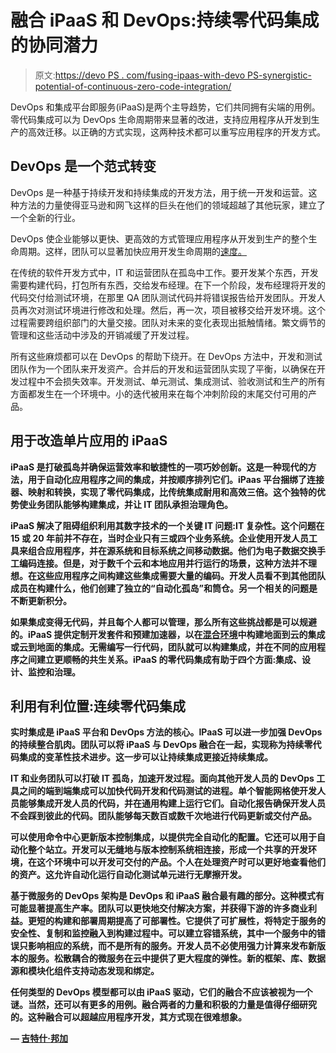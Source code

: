 # 融合 iPaaS 和 DevOps:持续零代码集成的协同潜力

> 原文:[https://devo PS . com/fusing-ipaas-with-devo PS-synergistic-potential-of-continuous-zero-code-integration/](https://devops.com/fusing-ipaas-with-devops-synergistic-potential-of-continuous-zero-code-integration/)

DevOps 和集成平台即服务(iPaaS)是两个主导趋势，它们共同拥有尖端的用例。零代码集成可以为 DevOps 生命周期带来显著的改进，支持应用程序从开发到生产的高效迁移。以正确的方式实现，这两种技术都可以重写应用程序的开发方式。

## **DevOps 是一个范式转变**

DevOps 是一种基于持续开发和持续集成的开发方法，用于统一开发和运营。这种方法的力量使得亚马逊和网飞这样的巨头在他们的领域超越了其他玩家，建立了一个全新的行业。

DevOps 使企业能够以更快、更高效的方式管理应用程序从开发到生产的整个生命周期。这样，团队可以显著加快应用开发生命周期的[速度。](https://devops.com/understanding-app-development-life-cycle/)

在传统的软件开发方式中，IT 和运营团队在孤岛中工作。要开发某个东西，开发需要构建代码，打包所有东西，交给发布经理。在下一个阶段，发布经理将开发的代码交付给测试环境，在那里 QA 团队测试代码并将错误报告给开发团队。开发人员再次对测试环境进行修改和处理。然后，再一次，项目被移交给开发环境。这个过程需要跨组织部门的大量交接。团队对未来的变化表现出抵触情绪。繁文缛节的管理和这些活动中涉及的开销减缓了开发过程。

所有这些麻烦都可以在 DevOps 的帮助下绕开。在 DevOps 方法中，开发和测试团队作为一个团队来开发资产。合并后的开发和运营团队实现了平衡，以确保在开发过程中不会损失效率。开发测试、单元测试、集成测试、验收测试和生产的所有方面都发生在一个环境中。小的迭代被用来在每个冲刺阶段的末尾交付可用的产品。

## **用于改造单片应用的 iPaaS**

**iPaaS 是打破孤岛并确保运营效率和敏捷性的一项巧妙创新。这是一种现代的方法，用于自动化应用程序之间的集成，并按顺序排列它们。iPaas 平台捆绑了连接器、映射和转换，实现了零代码集成，比传统集成耐用和高效三倍。这个独特的优势使业务团队能够构建集成，并让 IT 团队承担治理角色。**

**iPaaS 解决了阻碍组织利用其数字技术的一个关键 IT 问题:IT 复杂性。这个问题在 15 或 20 年前并不存在，当时企业只有三或四个业务系统。企业使用开发人员工具来组合应用程序，并在源系统和目标系统之间移动数据。他们为电子数据交换手工编码连接。但是，对于数千个云和本地应用并行运行的场景，这种方法并不理想。在这些应用程序之间构建这些集成需要大量的编码。开发人员看不到其他团队成员在构建什么，他们创建了独立的“自动化孤岛”和筒仓。另一个相关的问题是不断更新积分。**

**如果集成变得无代码，并且每个人都可以管理，那么所有这些挑战都是可以规避的。iPaaS 提供定制开发套件和预建加速器，以在[混合环境](https://adeptia.com/products/Adeptia-Connect-enterprise-integration)中构建地面到云的集成或云到地面的集成。无需编写一行代码，团队就可以构建集成，并在不同的应用程序之间建立更顺畅的共生关系。iPaaS 的零代码集成有助于四个方面:集成、设计、监控和治理。**

## ****利用有利位置:连续零代码集成****

**实时集成是 iPaaS 平台和 DevOps 方法的核心。IPaaS 可以进一步加强 DevOps 的持续整合肌肉。团队可以将 iPaaS 与 DevOps 融合在一起，实现称为持续零代码集成的变革性技术进步。这一步可以让持续集成更接近持续集成。**

**IT 和业务团队可以打破 IT 孤岛，加速开发过程。面向其他开发人员的 DevOps 工具之间的端到端集成可以加快代码开发和代码测试的进程。单个智能网格使开发人员能够集成开发人员的代码，并在通用构建上运行它们。自动化报告确保开发人员不会踩到彼此的代码。团队能够每天数百或数千次地进行代码更新或交付产品。**

**可以使用命令中心更新版本控制集成，以提供完全自动化的配置。它还可以用于自动化整个站立。开发可以无缝地与版本控制系统相连接，形成一个共享的开发环境，在这个环境中可以开发可交付的产品。个人在处理资产时可以更好地查看他们的资产。这允许自动化运行自动化测试单元进行无摩擦开发。**

**基于微服务的 DevOps 架构是 DevOps 和 iPaaS 融合最有趣的部分。这种模式有可能显著提高生产率。团队可以更快地交付解决方案，并获得下游的许多商业利益。更短的构建和部署周期提高了可部署性。它提供了可扩展性，将特定于服务的安全性、复制和监控融入到构建过程中。可以建立容错系统，其中一个服务中的错误只影响相应的系统，而不是所有的服务。开发人员不必使用强力计算来发布新版本的服务。松散耦合的微服务在云中提供了更大程度的弹性。新的框架、库、数据源和模块化组件支持动态发现和绑定。**

**任何类型的 DevOps 模型都可以由 iPaaS 驱动，它们的融合不应该被视为一个谜。当然，还可以有更多的用例。融合两者的力量和积极的力量是值得仔细研究的。这种融合可以超越应用程序开发，其方式现在很难想象。**

**— [吉特什·邦加](https://devops.com/author/jitesh-banga/)**